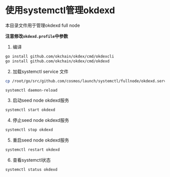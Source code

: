 
# 使用systemctl管理okdexd

本目录文件用于管理okdexd full node

**注意修改`okdexd.profile`中参数**

1. 编译
```sh
go install github.com/okchain/okdex/cmd/okdexcli
go install github.com/okchain/okdex/cmd/okdexd
```
2. 加载systemctl service 文件
```sh
cp /root/go/src/github.com/cosmos/launch/systemctl/fullnode/okdexd.service /etc/systemd/system

systemctl daemon-reload
```
3. 启动seed node okdexd服务
```sh
systemctl start okdexd
```
4. 停止seed node okdexd服务
```sh
systemctl stop okdexd
```
5. 重启seed node okdexd服务
```sh
systemctl restart okdexd
```
6. 查看systemctl状态
```sh
systemctl status okdexd
```
